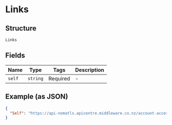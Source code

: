 
# Links

## Structure

`Links`

## Fields

| Name | Type | Tags | Description |
|  --- | --- | --- | --- |
| `self` | `string` | Required | - |

## Example (as JSON)

```json
{
  "Self": "https://api-nomatls.apicentre.middleware.co.nz/account-access-consents/aac_62b80352dd042200233f5fe9"
}
```

